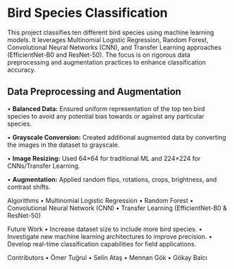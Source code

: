 # Bird Species Classification
This project classifies ten different bird species using machine learning models. It leverages Multinomial Logistic Regression, Random Forest, Convolutional Neural Networks (CNN), and Transfer Learning approaches (EfficientNet-B0 and ResNet-50). The focus is on rigorous data preprocessing and augmentation practices to enhance classification accuracy.

## Data Preprocessing and Augmentation
• **Balanced Data:** Ensured uniform representation of the top ten bird species to avoid any potential bias towards or against any particular species.

• **Grayscale Conversion:** Created additional augmented data by converting the images in the dataset to grayscale.

• **Image Resizing:** Used 64×64 for traditional ML and 224×224 for CNNs/Transfer Learning.

• **Augmentation:** Applied random flips, rotations, crops, brightness, and contrast shifts.

Algorithms
• Multinomial Logistic Regression
• Random Forest
• Convolutional Neural Network (CNN)
• Transfer Learning (EfficientNet-B0 & ResNet-50)

Future Work
• Increase dataset size to include more bird species.
• Investigate new machine learning architectures to improve precision.
• Develop real-time classification capabilities for field applications.

Contributors
• Ömer Tuğrul
• Selin Ataş
• Mennan Gök
• Gökay Balcı
